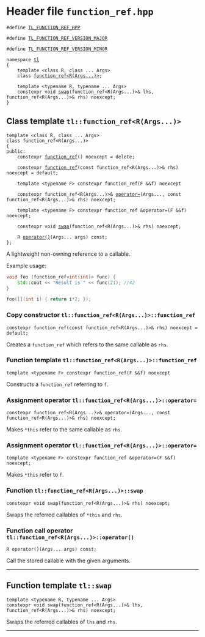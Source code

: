 # Header file `function_ref.hpp`<a id="function_ref.hpp"></a>

<pre><code class="language-cpp">#define <a href='doc_function_ref.html#function_ref.hpp'>TL_FUNCTION_REF_HPP</a>

#define <a href='doc_function_ref.html#function_ref.hpp'>TL_FUNCTION_REF_VERSION_MAJOR</a>

#define <a href='doc_function_ref.html#function_ref.hpp'>TL_FUNCTION_REF_VERSION_MINOR</a>

namespace <a href='doc_function_ref.html#function_ref.hpp'>tl</a>
{
    template &lt;class R, class ... Args&gt;
    class <a href='doc_function_ref.html#tl::function_ref-R(Args...)-'>function_ref&lt;R(Args...)&gt;</a>;
    
    template &lt;typename R, typename ... Args&gt;
    constexpr void <a href='doc_function_ref.html#tl::swap(function_ref-R(Args...)-&,function_ref-R(Args...)-&)'>swap</a>(function_ref&lt;R(Args...)&gt;&amp; lhs, function_ref&lt;R(Args...)&gt;&amp; rhs) noexcept;
}</code></pre>

## Class template `tl::function_ref<R(Args...)>`<a id="tl::function_ref-R(Args...)-"></a>

<pre><code class="language-cpp">template &lt;class R, class ... Args&gt;
class function_ref&lt;R(Args...)&gt;
{
public:
    constexpr <a href='doc_function_ref.html#tl::function_ref-R(Args...)-'>function_ref</a>() noexcept = delete;
    
    constexpr <a href='doc_function_ref.html#tl::function_ref-R(Args...)-::function_ref(constfunction_ref-R(Args...)-&)'>function_ref</a>(const function_ref&lt;R(Args...)&gt;&amp; rhs) noexcept = default;
    
    template &lt;typename F&gt; constexpr function_ref(F &amp;&amp;f) noexcept
    
    constexpr function_ref&lt;R(Args...)&gt;&amp; <a href='doc_function_ref.html#tl::function_ref-R(Args...)-::operator=(Args...,constfunction_ref-R(Args...)-&)'>operator=</a>(Args..., const function_ref&lt;R(Args...)&gt;&amp; rhs) noexcept;
    
    template &lt;typename F&gt; constexpr function_ref &amp;operator=(F &amp;&amp;f) noexcept;
    
    constexpr void <a href='doc_function_ref.html#tl::function_ref-R(Args...)-::swap(function_ref-R(Args...)-&)'>swap</a>(function_ref&lt;R(Args...)&gt;&amp; rhs) noexcept;
    
    R <a href='doc_function_ref.html#tl::function_ref-R(Args...)-::operator()(Args...)const'>operator()</a>(Args... args) const;
};</code></pre>

A lightweight non-owning reference to a callable.

Example usage:

``` cpp
void foo (function_ref<int(int)> func) {
    std::cout << "Result is " << func(21); //42
}

foo([](int i) { return i*2; });
```

### Copy constructor `tl::function_ref<R(Args...)>::function_ref`<a id="tl::function_ref-R(Args...)-::function_ref(constfunction_ref-R(Args...)-&)"></a>

<pre><code class="language-cpp">constexpr function_ref(const function_ref&lt;R(Args...)&gt;&amp; rhs) noexcept = default;</code></pre>

Creates a `function_ref` which refers to the same callable as `rhs`.

### Function template `tl::function_ref<R(Args...)>::function_ref`<a id="tl::function_ref-R(Args...)-::function_ref(F&&)"></a>

<pre><code class="language-cpp">template &lt;typename F&gt; constexpr function_ref(F &amp;&amp;f) noexcept</code></pre>

Constructs a `function_ref` referring to `f`.

### Assignment operator `tl::function_ref<R(Args...)>::operator=`<a id="tl::function_ref-R(Args...)-::operator=(Args...,constfunction_ref-R(Args...)-&)"></a>

<pre><code class="language-cpp">constexpr function_ref&lt;R(Args...)&gt;&amp; operator=(Args..., const function_ref&lt;R(Args...)&gt;&amp; rhs) noexcept;</code></pre>

Makes `*this` refer to the same callable as `rhs`.

### Assignment operator `tl::function_ref<R(Args...)>::operator=`<a id="tl::function_ref-R(Args...)-::operator=(Args...,F&&)"></a>

<pre><code class="language-cpp">template &lt;typename F&gt; constexpr function_ref &amp;operator=(F &amp;&amp;f) noexcept;</code></pre>

Makes `*this` refer to `f`.

### Function `tl::function_ref<R(Args...)>::swap`<a id="tl::function_ref-R(Args...)-::swap(function_ref-R(Args...)-&)"></a>

<pre><code class="language-cpp">constexpr void swap(function_ref&lt;R(Args...)&gt;&amp; rhs) noexcept;</code></pre>

Swaps the referred callables of `*this` and `rhs`.

### Function call operator `tl::function_ref<R(Args...)>::operator()`<a id="tl::function_ref-R(Args...)-::operator()(Args...)const"></a>

<pre><code class="language-cpp">R operator()(Args... args) const;</code></pre>

Call the stored callable with the given arguments.

-----

## Function template `tl::swap`<a id="tl::swap(function_ref-R(Args...)-&,function_ref-R(Args...)-&)"></a>

<pre><code class="language-cpp">template &lt;typename R, typename ... Args&gt;
constexpr void swap(function_ref&lt;R(Args...)&gt;&amp; lhs, function_ref&lt;R(Args...)&gt;&amp; rhs) noexcept;</code></pre>

Swaps the referred callables of `lhs` and `rhs`.

-----
